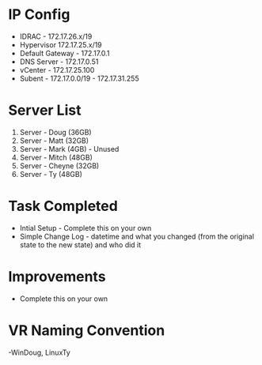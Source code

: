 # IP Config

- IDRAC - 172.17.26.x/19
- Hypervisor 172.17.25.x/19
- Default Gateway - 172.17.0.1
- DNS Server - 172.17.0.51
- vCenter - 172.17.25.100
- Subent - 172.17.0.0/19 - 172.17.31.255

# Server List 

1. Server - Doug  (36GB)
2. Server - Matt (32GB)
3. Server - Mark (4GB) - Unused
4. Server - Mitch (48GB)
5. Server - Cheyne (32GB)
6. Server - Ty (48GB)

# Task Completed

- Intial Setup - Complete this on your own
- Simple Change Log - datetime and what you changed (from the original state to the new state) and who did it

# Improvements

-  Complete this on your own

# VR Naming Convention

-WinDoug, LinuxTy
